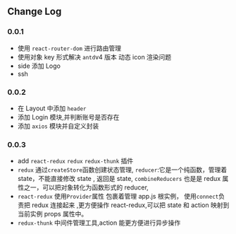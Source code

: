 ## Change Log

### 0.0.1

- 使用 `react-router-dom` 进行路由管理
- 使用对象 key 形式解决 `antd`v4 版本 动态 icon 渲染问题
- side 添加 Logo
- ssh

### 0.0.2

- 在 Layout 中添加 `header`
- 添加 Login 模块,并判断账号是否存在
- 添加 `axios` 模块并自定义封装

### 0.0.3

- add `react-redux` `redux` `redux-thunk` 插件
- `redux` 通过`createStore`函数创建状态管理, `reducer`:它是一个纯函数，管理着 state，不能直接修改 state , 返回是 state, `combineReducers` 也是是 redux 属性之一，可以把对象转化为函数形式的 reducer,
- `react-redux` 使用`Provider`属性 包裹着管理 app.js 根实例， 使用`connect`负责把 redux 连接起来 ,更方便操作 react-redux,可以把 state 和 action 映射到当前实例 props 属性中。
- `redux-thunk` 中间件管理工具,action 能更方便进行异步操作
